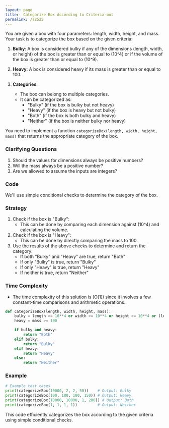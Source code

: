 ```yaml
---
layout: page
title:  Categorize Box According to Criteria-out
permalink: /s2525
---
```


You are given a box with four parameters: length, width, height, and mass. Your task is to categorize the box based on the given criteria:

1. **Bulky**: A box is considered bulky if any of the dimensions (length, width, or height) of the box is greater than or equal to \(10^4\) or if the volume of the box is greater than or equal to \(10^9\).

2. **Heavy**: A box is considered heavy if its mass is greater than or equal to 100.

3. **Categories**:
   - The box can belong to multiple categories.
   - It can be categorized as:
     - "Bulky" (if the box is bulky but not heavy)
     - "Heavy" (if the box is heavy but not bulky)
     - "Both" (if the box is both bulky and heavy)
     - "Neither" (if the box is neither bulky nor heavy)

You need to implement a function `categorizeBox(length, width, height, mass)` that returns the appropriate category of the box.

### Clarifying Questions

1. Should the values for dimensions always be positive numbers?
2. Will the mass always be a positive number?
3. Are we allowed to assume the inputs are integers?

### Code

We'll use simple conditional checks to determine the category of the box.

### Strategy

1. Check if the box is "Bulky":
    - This can be done by comparing each dimension against \(10^4\) and calculating the volume.
2. Check if the box is "Heavy":
    - This can be done by directly comparing the mass to 100.
3. Use the results of the above checks to determine and return the category:
    - If both "Bulky" and "Heavy" are true, return "Both"
    - If only "Bulky" is true, return "Bulky"
    - If only "Heavy" is true, return "Heavy"
    - If neither is true, return "Neither"

### Time Complexity

- The time complexity of this solution is \(O(1)\) since it involves a few constant-time comparisons and arithmetic operations.

```python
def categorizeBox(length, width, height, mass):
    bulky = length >= 10**4 or width >= 10**4 or height >= 10**4 or (length * width * height) >= 10**9
    heavy = mass >= 100

    if bulky and heavy:
        return "Both"
    elif bulky:
        return "Bulky"
    elif heavy:
        return "Heavy"
    else:
        return "Neither"
```

### Example

```python
# Example test cases
print(categorizeBox(10000, 2, 2, 50))    # Output: Bulky
print(categorizeBox(100, 100, 100, 150)) # Output: Heavy
print(categorizeBox(10000, 10000, 1, 200)) # Output: Both
print(categorizeBox(1, 1, 1, 1))         # Output: Neither
```

This code efficiently categorizes the box according to the given criteria using simple conditional checks.